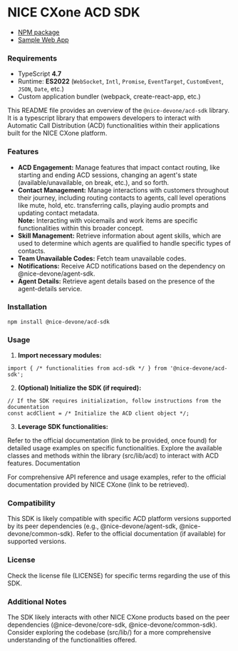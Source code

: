 # NICE CXone ACD SDK

*  [NPM package](https://www.npmjs.com/package/@nice-devone/acd-sdk)
*  [Sample Web App](https://github.com/nice-cxone/webapp-acd-cxagent-sdk-consumer)

### Requirements

*  TypeScript **4.7**
*  Runtime: **ES2022** (`WebSocket`, `Intl`, `Promise`, `EventTarget`, `CustomEvent`, `JSON`, `Date`, etc.)
*  Custom application bundler (webpack, create-react-app, etc.)

This README file provides an overview of the `@nice-devone/acd-sdk` library. It is a typescript library that empowers developers to interact with Automatic Call Distribution (ACD) functionalities within their applications built for the NICE CXone platform.

### Features

* **ACD Engagement:** Manage features that impact contact routing, like starting and ending ACD sessions, changing an agent's state (available/unavailable, on break, etc.), and so forth. 
* **Contact Management:** Manage interactions with customers throughout their journey, including routing contacts to agents, call level operations like mute, hold, etc. transferring calls, playing audio prompts and updating contact metadata.  
**Note:** Interacting with voicemails and work items are specific functionalities within this broader concept.
* **Skill Management:** Retrieve information about agent skills, which are used to determine which agents are qualified to handle specific types of contacts.
* **Team Unavailable Codes:** Fetch team unavailable codes.
* **Notifications:** Receive ACD notifications based on the dependency on @nice-devone/agent-sdk.
* **Agent Details:** Retrieve agent details based on the presence of the agent-details service.

### Installation

```
npm install @nice-devone/acd-sdk
```

### Usage

1. **Import necessary modules:**

```
import { /* functionalities from acd-sdk */ } from '@nice-devone/acd-sdk';
```

2. **(Optional) Initialize the SDK (if required):**

```
// If the SDK requires initialization, follow instructions from the documentation
const acdClient = /* Initialize the ACD client object */;
```

3. **Leverage SDK functionalities:**

Refer to the official documentation (link to be provided, once found) for detailed usage examples on specific functionalities.
Explore the available classes and methods within the library (src/lib/acd) to interact with ACD features.
Documentation

For comprehensive API reference and usage examples, refer to the official documentation provided by NICE CXone (link to be retrieved).

### Compatibility

This SDK is likely compatible with specific ACD platform versions supported by its peer dependencies (e.g., @nice-devone/agent-sdk, @nice-devone/common-sdk). Refer to the official documentation (if available) for supported versions.

### License

Check the license file (LICENSE) for specific terms regarding the use of this SDK.

### Additional Notes

The SDK likely interacts with other NICE CXone products based on the peer dependencies (@nice-devone/core-sdk, @nice-devone/common-sdk).
Consider exploring the codebase (src/lib/) for a more comprehensive understanding of the functionalities offered.

